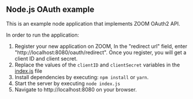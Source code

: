## Node.js OAuth example

This is an example node application that implements ZOOM OAuth2 API.

In order to run the application:

1. Register your new application on ZOOM, In the "redirect url" field, enter "http://localhost:8080/oauth/redirect". Once you register, you will get a client ID and client secret.
2. Replace the values of the `clientID` and `clientSecret` variables in the [index.js](/index.js) file
3. Install dependencies by executing: `npm install` or `yarn`.
4. Start the server by executing `node index.js`
5. Navigate to http://localhost:8080 on your browser.